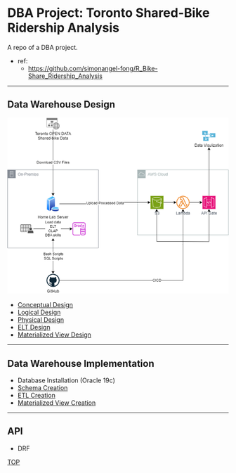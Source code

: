 # DBA Project: Toronto Shared-Bike Ridership Analysis

A repo of a DBA project.

- ref:
  - https://github.com/simonangel-fong/R_Bike-Share_Ridership_Analysis

---

## Data Warehouse Design

![diagram](./doc/data_warehouse/diagram.png)

- [Conceptual Design](./doc/data_warehouse/design/conceptual_design/conceptual_design.md)
- [Logical Design](./doc/data_warehouse/design/logical_design/logical_design.md)
- [Physical Design](./doc/data_warehouse/design/physical_design/physical_design.md)
- [ELT Design](./doc/data_warehouse/design/etl_design/etl_design.md)
- [Materialized View Design](./doc/data_warehouse/design/mv_design/mv_design.md)

---

## Data Warehouse Implementation

- Database Installation (Oracle 19c)
- [Schema Creation](./doc/data_warehouse/implementation/schema/schema.md)
- [ETL Creation](./doc/data_warehouse/implementation/etl/etl.md)
- [Materialized View Creation](./doc/data_warehouse/implementation/mv/mv.md)

---

## API

- DRF

[TOP](#dba-project-toronto-shared-bike-ridership-analysis)
